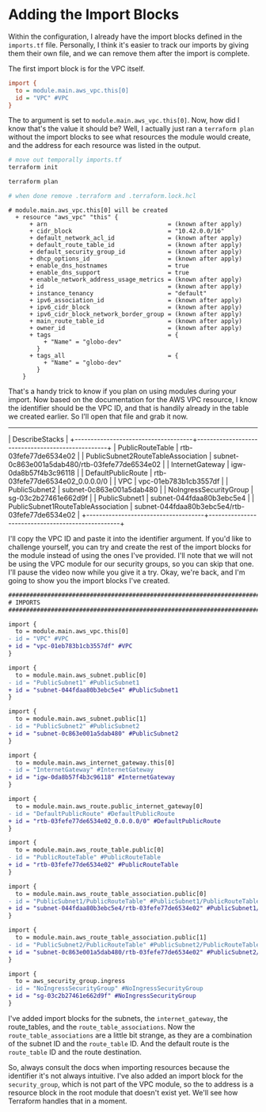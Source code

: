 # Adding the Import Blocks

Within the configuration, I already have the import blocks defined in the `imports.tf` file. Personally, I think it's easier to track our imports by giving them their own file, and we can remove them after the import is complete. 

The first import block is for the VPC itself. 

```ini
import {
  to = module.main.aws_vpc.this[0]
  id = "VPC" #VPC
}
```

The to argument is set to `module.main.aws_vpc.this[0]`. Now, how did I know that's the value it should be? Well, I actually just ran a `terraform plan` without the import blocks to see what resources the module would create, and the address for each resource was listed in the output. 

```bash
# move out temporally imports.tf
terraform init

terraform plan

# when done remove .terraform and .terraform.lock.hcl
```

```
# module.main.aws_vpc.this[0] will be created
  + resource "aws_vpc" "this" {
      + arn                                  = (known after apply)
      + cidr_block                           = "10.42.0.0/16"
      + default_network_acl_id               = (known after apply)
      + default_route_table_id               = (known after apply)
      + default_security_group_id            = (known after apply)
      + dhcp_options_id                      = (known after apply)
      + enable_dns_hostnames                 = true
      + enable_dns_support                   = true
      + enable_network_address_usage_metrics = (known after apply)
      + id                                   = (known after apply)
      + instance_tenancy                     = "default"
      + ipv6_association_id                  = (known after apply)
      + ipv6_cidr_block                      = (known after apply)
      + ipv6_cidr_block_network_border_group = (known after apply)
      + main_route_table_id                  = (known after apply)
      + owner_id                             = (known after apply)
      + tags                                 = {
          + "Name" = "globo-dev"
        }
      + tags_all                             = {
          + "Name" = "globo-dev"
        }
    }
```

That's a handy trick to know if you plan on using modules during your import. Now based on the documentation for the AWS VPC resource, I know the identifier should be the VPC ID, and that is handily already in the table we created earlier. So I'll open that file and grab it now. 

------------------------------------------------------------------------------------------
|                                     DescribeStacks                                     |
+-------------------------------------+--------------------------------------------------+
|  PublicRouteTable                   |  rtb-03fefe77de6534e02                           |
|  PublicSubnet2RouteTableAssociation |  subnet-0c863e001a5dab480/rtb-03fefe77de6534e02  |
|  InternetGateway                    |  igw-0da8b57f4b3c96118                           |
|  DefaultPublicRoute                 |  rtb-03fefe77de6534e02_0.0.0.0/0                 |
|  VPC                                |  vpc-01eb783b1cb3557df                           |
|  PublicSubnet2                      |  subnet-0c863e001a5dab480                        |
|  NoIngressSecurityGroup             |  sg-03c2b27461e662d9f                            |
|  PublicSubnet1                      |  subnet-044fdaa80b3ebc5e4                        |
|  PublicSubnet1RouteTableAssociation |  subnet-044fdaa80b3ebc5e4/rtb-03fefe77de6534e02  |
+-------------------------------------+--------------------------------------------------+


I'll copy the VPC ID and paste it into the identifier argument. If you'd like to challenge yourself, you can try and create the rest of the import blocks for the module instead of using the ones I've provided. I'll note that we will not be using the VPC module for our security groups, so you can skip that one. I'll pause the video now while you give it a try. Okay, we're back, and I'm going to show you the import blocks I've created. 

```diff
##################################################################################
# IMPORTS
##################################################################################

import {
  to = module.main.aws_vpc.this[0]
- id = "VPC" #VPC
+ id = "vpc-01eb783b1cb3557df" #VPC
}

import {
  to = module.main.aws_subnet.public[0]
- id = "PublicSubnet1" #PublicSubnet1
+ id = "subnet-044fdaa80b3ebc5e4" #PublicSubnet1
}

import {
  to = module.main.aws_subnet.public[1]
- id = "PublicSubnet2" #PublicSubnet2
+ id = "subnet-0c863e001a5dab480" #PublicSubnet2
}

import {
  to = module.main.aws_internet_gateway.this[0]
- id = "InternetGateway" #InternetGateway
+ id = "igw-0da8b57f4b3c96118" #InternetGateway
}

import {
  to = module.main.aws_route.public_internet_gateway[0]
- id = "DefaultPublicRoute" #DefaultPublicRoute
+ id = "rtb-03fefe77de6534e02_0.0.0.0/0" #DefaultPublicRoute
}

import {
  to = module.main.aws_route_table.public[0]
- id = "PublicRouteTable" #PublicRouteTable
+ id = "rtb-03fefe77de6534e02" #PublicRouteTable
}

import {
  to = module.main.aws_route_table_association.public[0]
- id = "PublicSubnet1/PublicRouteTable" #PublicSubnet1/PublicRouteTable
+ id = "subnet-044fdaa80b3ebc5e4/rtb-03fefe77de6534e02" #PublicSubnet1/PublicRouteTable
}

import {
  to = module.main.aws_route_table_association.public[1]
- id = "PublicSubnet2/PublicRouteTable" #PublicSubnet2/PublicRouteTable
+ id = "subnet-0c863e001a5dab480/rtb-03fefe77de6534e02" #PublicSubnet2/PublicRouteTable
}

import {
  to = aws_security_group.ingress
- id = "NoIngressSecurityGroup" #NoIngressSecurityGroup
+ id = "sg-03c2b27461e662d9f" #NoIngressSecurityGroup
}
```

I've added import blocks for the subnets, the `internet_gateway`, the route_tables, and the `route_table_associations`. Now the `route_table_associations` are a little bit strange, as they are a combination of the subnet ID and the `route_table` ID. And the default route is the `route_table` ID and the route destination. 

So, always consult the docs when importing resources because the identifier it's not always intuitive. I've also added an import block for the `security_group`, which is not part of the VPC module, so the to address is a resource block in the root module that doesn't exist yet. We'll see how Terraform handles that in a moment.
